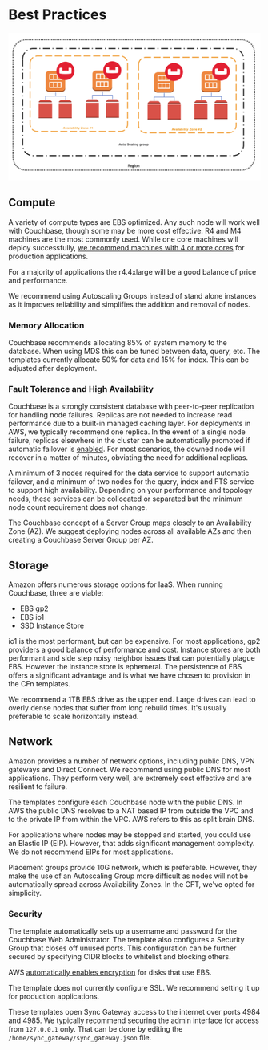 # Best Practices

![](./images/architecture.png)

## Compute

A variety of compute types are EBS optimized.  Any such node will work well with Couchbase, though some may be more cost effective.  R4 and M4 machines are the most commonly used.  While one core machines will deploy successfully, [we recommend machines with 4 or more cores](https://developer.couchbase.com/documentation/server/current/install/pre-install.html) for production applications.

For a majority of applications the r4.4xlarge will be a good balance of price and performance.

We recommend using Autoscaling Groups instead of stand alone instances as it improves reliability and simplifies the addition and removal of nodes.

### Memory Allocation

Couchbase recommends allocating 85% of system memory to the database.  When using MDS this can be tuned between data, query, etc.  The templates currently allocate 50% for data and 15% for index.  This can be adjusted after deployment.

### Fault Tolerance and High Availability

Couchbase is a strongly consistent database with peer-to-peer replication for handling node failures.  Replicas are not needed to increase read performance due to a built-in managed caching layer.  For deployments in AWS, we typically recommend one replica.  In the event of a single node failure, replicas elsewhere in the cluster can be automatically promoted if automatic failover is [enabled](https://developer.couchbase.com/documentation/server/current/clustersetup/automatic-failover.html).  For most scenarios, the downed node will recover in a matter of minutes, obviating the need for additional replicas.

A minimum of 3 nodes required for the data service to support automatic failover, and a minimum of two nodes for the query, index and FTS service to support high availability.  Depending on your performance and topology needs, these services can be collocated or separated but the minimum node count requirement does not change.

The Couchbase concept of a Server Group maps closely to an Availability Zone (AZ).  We suggest deploying nodes across all available AZs and then creating a Couchbase Server Group per AZ.

## Storage

Amazon offers numerous storage options for IaaS.  When running Couchbase, three are viable:

* EBS gp2
* EBS io1
* SSD Instance Store

io1 is the most performant, but can be expensive.  For most applications, gp2 providers a good balance of performance and cost.  Instance stores are both performant and side step noisy neighbor issues that can potentially plague EBS.  However the instance store is ephemeral.  The persistence of EBS offers a significant advantage and is what we have chosen to provision in the CFn templates.

We recommend a 1TB EBS drive as the upper end.  Large drives can lead to overly dense nodes that suffer from long rebuild times.  It's usually preferable to scale horizontally instead.

## Network

Amazon provides a number of network options, including public DNS, VPN gateways and Direct Connect.  We recommend using public DNS for most applications.  They perform very well, are extremely cost effective and are resilient to failure.

The templates configure each Couchbase node with the public DNS.  In AWS the public DNS resolves to a NAT based IP from outside the VPC and to the private IP from within the VPC.  AWS refers to this as split brain DNS.

For applications where nodes may be stopped and started, you could use an Elastic IP (EIP).  However, that adds significant management complexity.  We do not recommend EIPs for most applications.

Placement groups provide 10G network, which is preferable.  However, they make the use of an Autoscaling Group more difficult as nodes will not be automatically spread across Availability Zones.  In the CFT, we've opted for simplicity.

### Security

The template automatically sets up a username and password for the Couchbase Web Administrator.  The template also configures a Security Group that closes off unused ports.  This configuration can be further secured by specifying CIDR blocks to whitelist and blocking others.

AWS [automatically enables encryption](http://docs.aws.amazon.com/AWSEC2/latest/UserGuide/EBSEncryption.html) for disks that use EBS.

The template does not currently configure SSL.  We recommend setting it up for production applications.

These templates open Sync Gateway access to the internet over ports 4984 and 4985.  We typically recommend securing the admin interface for access from `127.0.0.1` only.  That can be done by editing the `/home/sync_gateway/sync_gateway.json` file.
